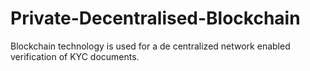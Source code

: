 # Private-Decentralised-Blockchain
Blockchain technology is used for a de centralized network enabled verification of KYC documents. 
